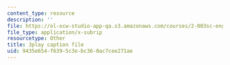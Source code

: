```yaml
---
content_type: resource
description: ''
file: https://ol-ocw-studio-app-qa.s3.amazonaws.com/courses/2-003sc-engineering-dynamics-fall-2011/9435e654f6395c3ebc360ac7cee271ae_osyKjTQuwlk.vtt
file_type: application/x-subrip
resourcetype: Other
title: 3play caption file
uid: 9435e654-f639-5c3e-bc36-0ac7cee271ae
---
```


